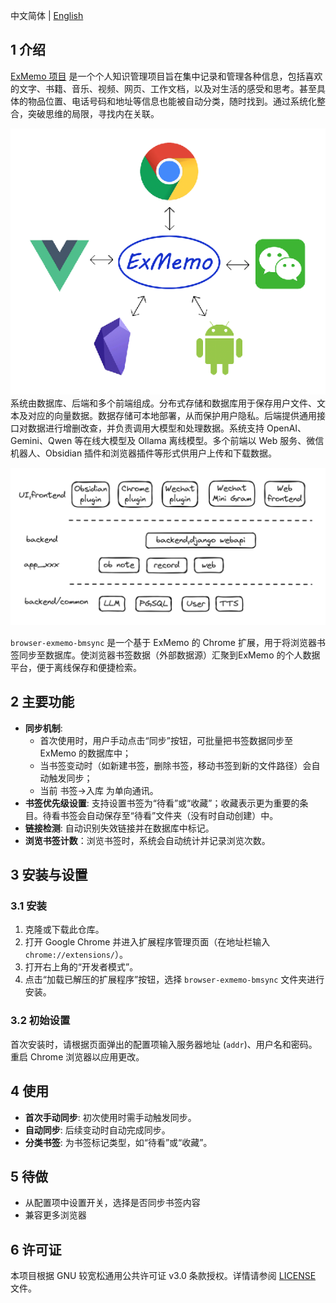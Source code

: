 
中文简体 | [English](./README.md)

## 1 介绍

[ExMemo 项目](https://github.com/ExMemo/exmemo.git) 是一个个人知识管理项目旨在集中记录和管理各种信息，包括喜欢的文字、书籍、音乐、视频、网页、工作文档，以及对生活的感受和思考。甚至具体的物品位置、电话号码和地址等信息也能被自动分类，随时找到。通过系统化整合，突破思维的局限，寻找内在关联。

![](./images/img1.png)
系统由数据库、后端和多个前端组成。分布式存储和数据库用于保存用户文件、文本及对应的向量数据。数据存储可本地部署，从而保护用户隐私。后端提供通用接口对数据进行增删改查，并负责调用大模型和处理数据。系统支持 OpenAI、Gemini、Qwen 等在线大模型及 Ollama 离线模型。多个前端以 Web 服务、微信机器人、Obsidian 插件和浏览器插件等形式供用户上传和下载数据。

![](./images/img2.png)


`browser-exmemo-bmsync` 是一个基于 ExMemo 的 Chrome 扩展，用于将浏览器书签同步至数据库。使浏览器书签数据（外部数据源）汇聚到ExMemo 的个人数据平台，便于离线保存和便捷检索。

## 2 主要功能

- **同步机制**: 
	- 首次使用时，用户手动点击“同步”按钮，可批量把书签数据同步至 ExMemo 的数据库中；
	- 当书签变动时（如新建书签，删除书签，移动书签到新的文件路径）会自动触发同步；
	- 当前 书签->入库 为单向通讯。
- **书签优先级设置**: 支持设置书签为“待看”或“收藏”；收藏表示更为重要的条目。待看书签会自动保存至“待看”文件夹（没有时自动创建）中。
- **链接检测**: 自动识别失效链接并在数据库中标记。
- **浏览书签计数**：浏览书签时，系统会自动统计并记录浏览次数。

## 3 安装与设置

### 3.1 安装

1. 克隆或下载此仓库。
2. 打开 Google Chrome 并进入扩展程序管理页面（在地址栏输入 `chrome://extensions/`）。
3. 打开右上角的“开发者模式”。
4. 点击“加载已解压的扩展程序”按钮，选择 `browser-exmemo-bmsync` 文件夹进行安装。

### 3.2 初始设置

首次安装时，请根据页面弹出的配置项输入服务器地址 (`addr`)、用户名和密码。  
重启 Chrome 浏览器以应用更改。

## 4 使用

- **首次手动同步**: 初次使用时需手动触发同步。
- **自动同步**: 后续变动时自动完成同步。
- **分类书签**: 为书签标记类型，如“待看”或“收藏”。

## 5 待做

- 从配置项中设置开关，选择是否同步书签内容
- 兼容更多浏览器

## 6 许可证

本项目根据 GNU 较宽松通用公共许可证 v3.0 条款授权。详情请参阅 [LICENSE](./LICENSE) 文件。